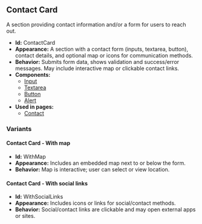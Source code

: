 ## Contact Card
A section providing contact information and/or a form for users to reach out.
- **Id:** ContactCard
- **Appearance:** A section with a contact form (inputs, textarea, button), contact details, and optional map or icons for communication methods.
- **Behavior:** Submits form data, shows validation and success/error messages. May include interactive map or clickable contact links.
- **Components:**
  - [Input](../components/Input.md)
  - [Textarea](../components/Textarea.md)
  - [Button](../components/Button.md)
  - [Alert](../components/Alert.md)
- **Used in pages:**
  - [Contact](../pages/Contact.md)
### Variants
#### Contact Card - **With map**
- **Id:** WithMap
- **Appearance:** Includes an embedded map next to or below the form.
- **Behavior:** Map is interactive; user can select or view location.
#### Contact Card - **With social links**
- **Id:** WithSocialLinks
- **Appearance:** Includes icons or links for social/contact methods.
- **Behavior:** Social/contact links are clickable and may open external apps or sites.
